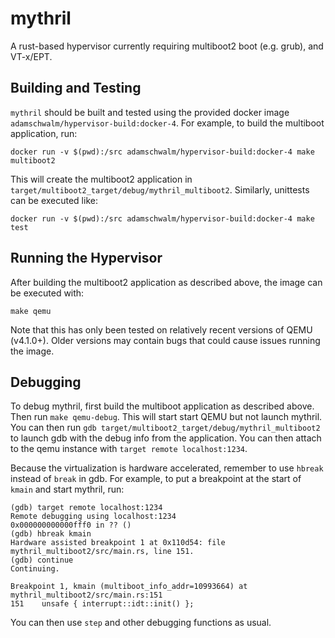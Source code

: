 # mythril

A rust-based hypervisor currently requiring multiboot2 boot (e.g. grub), and VT-x/EPT.

## Building and Testing

`mythril` should be built and tested using the provided docker image
`adamschwalm/hypervisor-build:docker-4`. For example, to build the
multiboot application, run:

```
docker run -v $(pwd):/src adamschwalm/hypervisor-build:docker-4 make multiboot2
```

This will create the multiboot2 application in `target/multiboot2_target/debug/mythril_multiboot2`.
Similarly, unittests can be executed like:

```
docker run -v $(pwd):/src adamschwalm/hypervisor-build:docker-4 make test
```

## Running the Hypervisor

After building the multiboot2 application as described above, the image can be executed
with:

```
make qemu
```

Note that this has only been tested on relatively recent versions of QEMU (v4.1.0+).
Older versions may contain bugs that could cause issues running the image.

## Debugging

To debug mythril, first build the multiboot application as described above. Then
run `make qemu-debug`. This will start start QEMU but not launch mythril. You can
then run `gdb target/multiboot2_target/debug/mythril_multiboot2` to launch gdb with
the debug info from the application. You can then attach to the qemu instance with
`target remote localhost:1234`.

Because the virtualization is hardware accelerated, remember to use `hbreak` instead
of `break` in gdb. For example, to put a breakpoint at the start of `kmain` and start
mythril, run:

```
(gdb) target remote localhost:1234
Remote debugging using localhost:1234
0x000000000000fff0 in ?? ()
(gdb) hbreak kmain
Hardware assisted breakpoint 1 at 0x110d54: file mythril_multiboot2/src/main.rs, line 151.
(gdb) continue
Continuing.

Breakpoint 1, kmain (multiboot_info_addr=10993664) at mythril_multiboot2/src/main.rs:151
151	   unsafe { interrupt::idt::init() };
```

You can then use `step` and other debugging functions as usual.